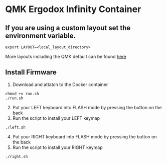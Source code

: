 # QMK Ergodox Infinity Container


## If you are using a custom layout set the environment variable.
```
export LAYOUT=<local_layout_directory>
```
More layouts including the QMK default can be found
[here](https://github.com/qmk/qmk_firmware/tree/master/keyboards/ergodox_infinity/keymaps)

## Install Firmware 

1. Download and attatch to the Docker container
```
chmod +x run.sh
./run.sh
```
2. Put your LEFT keyboard into FLASH mode by pressing the button on the back
3. Run the script to install your LEFT keymap
```
./left.sh
```
4. Put your RIGHT keyboard into FLASH mode by pressing the button on the back
5. Run the script to install your RIGHT keymap
```
./right.sh
```




